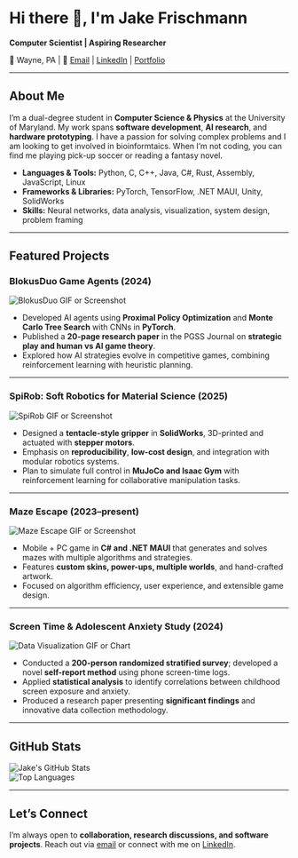 # Hi there 👋, I'm Jake Frischmann  
**Computer Scientist | Aspiring Researcher**  

📍 Wayne, PA | 📧 [Email](mailto:JJFrisch@outlook.com) | [LinkedIn](#) | [Portfolio](#)

---

## About Me
I’m a dual-degree student in **Computer Science & Physics** at the University of Maryland. My work spans **software development**, **AI research**, and **hardware prototyping**. I have a passion for solving complex problems and I am looking to get involved in bioinformtaics. When I’m not coding, you can find me playing pick-up soccer or reading a fantasy novel.

- **Languages & Tools:** Python, C, C++, Java, C#, Rust, Assembly, JavaScript, Linux  
- **Frameworks & Libraries:** PyTorch, TensorFlow, .NET MAUI, Unity, SolidWorks  
- **Skills:** Neural networks, data analysis, visualization, system design, problem framing  

---

## Featured Projects

### **BlokusDuo Game Agents** (2024)  
![BlokusDuo GIF or Screenshot](link-to-gif-or-image)  
- Developed AI agents using **Proximal Policy Optimization** and **Monte Carlo Tree Search** with CNNs in **PyTorch**.  
- Published a **20-page research paper** in the PGSS Journal on **strategic play and human vs AI game theory**.  
- Explored how AI strategies evolve in competitive games, combining reinforcement learning with heuristic planning.  

---

### **SpiRob: Soft Robotics for Material Science** (2025)  
![SpiRob GIF or Screenshot](link-to-gif-or-image)  
- Designed a **tentacle-style gripper** in **SolidWorks**, 3D-printed and actuated with **stepper motors**.  
- Emphasis on **reproducibility**, **low-cost design**, and integration with modular robotics systems.  
- Plan to simulate full control in **MuJoCo and Isaac Gym** with reinforcement learning for collaborative manipulation tasks.  

---

### **Maze Escape** (2023–present)  
![Maze Escape GIF or Screenshot](link-to-gif-or-image)  
- Mobile + PC game in **C# and .NET MAUI** that generates and solves mazes with multiple algorithms and strategies.  
- Features **custom skins, power-ups, multiple worlds**, and hand-crafted artwork.  
- Focused on algorithm efficiency, user experience, and extensible game design.  

---

### **Screen Time & Adolescent Anxiety Study** (2024)  
![Data Visualization GIF or Chart](link-to-gif-or-image)  
- Conducted a **200-person randomized stratified survey**; developed a novel **self-report method** using phone screen-time logs.  
- Applied **statistical analysis** to identify correlations between childhood screen exposure and anxiety.  
- Produced a research paper presenting **significant findings** and innovative data collection methodology.  



---

## GitHub Stats
![Jake's GitHub Stats](https://github-readme-stats.vercel.app/api?username=JJFrisch&show_icons=true&theme=radical)  
![Top Languages](https://github-readme-stats.vercel.app/api/top-langs/?username=JJFrisch&layout=compact&theme=radical)

---

## Let’s Connect
I’m always open to **collaboration, research discussions, and software projects**. Reach out via [email](mailto:JJFrisch@outlook.com) or connect with me on [LinkedIn](#).  

